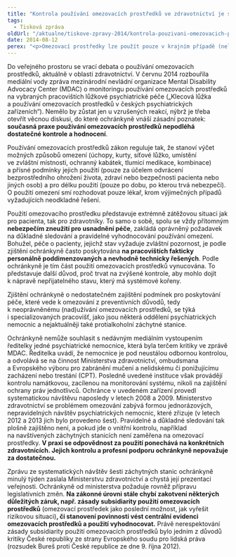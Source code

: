 ```yaml
---
title: "Kontrola používání omezovacích prostředků ve zdravotnictví je stále prioritou ochrany práv pacientů v České republice"
tags:
  - Tisková zpráva
oldUrl: "/aktualne/tiskove-zpravy-2014/kontrola-pouzivani-omezovacich-prostredku-ve-zdravotnictvi-je-stale-prioritou-ochrany-prav"
date: 2014-08-12
perex: "<p>Omezovací prostředky lze použít pouze v krajním případě (nelze-li situaci řešit jinak &ndash; lépe). Zjištění ochránkyně svědčí o „preventivním“ nadužívání omezovacích prostředků mimo jiné z důvodu nedostatku personálu jednotlivých zařízení. Ochránkyně upozorňuje také na nedostatečnou kontrolu používání omezovacích prostředků a na neexistenci následného hodnocení, které by umožnilo nalézt systémové řešení aktuálního nepřijatelného stavu.</p>"
---
```


<!-- imported from the old website -->

<div><p>Do veřejného prostoru se vrací debata o používání omezovacích prostředků, aktuálně v oblasti zdravotnictví. V červnu 2014 rozbouřila mediální vody zpráva mezinárodní nevládní organizace Mental Disability Advocacy Center (MDAC) o monitoringu používání omezovacích prostředků na vybraných pracovištích lůžkové psychiatrické péče („Klecová lůžka a používání omezovacích prostředků v českých psychiatrických zařízeních“). Nemělo by zůstat jen u vzrušených reakcí, nýbrž je třeba otevřít věcnou diskusi, do které ochránkyně vnáší zásadní poznatek: <b>současná praxe používání omezovacích prostředků nepodléhá dostatečné kontrole a hodnocení</b>.</p><p>Používání omezovacích prostředků zákon reguluje tak, že stanoví výčet možných způsobů omezení (úchopy, kurty, síťové lůžko, umístění ve zvláštní místnosti, ochranný kabátek, tlumicí medikace, kombinace) a přísné podmínky jejich použití (pouze za účelem odvrácení bezprostředního ohrožení života, zdraví nebo bezpečnosti pacienta nebo jiných osob) a pro délku použití (pouze po dobu, po kterou trvá nebezpečí). O použití omezení smí rozhodovat pouze lékař, krom výjimečných případů vyžadujících neodkladné řešení.</p></div><div><p>Použití omezovacího prostředku představuje extrémně zátěžovou situaci jak pro pacienta, tak pro zdravotníky. To samo o sobě, spolu se vždy přítomným <b>nebezpečím zneužití pro usnadnění péče</b>, zakládá oprávněný požadavek na důkladné sledování a pravidelné vyhodnocování používání omezení. Bohužel, péče o pacienty, jejichž stav vyžaduje zvláštní pozornost, je podle zjištění ochránkyně často poskytována <b>na pracovištích fakticky personálně poddimenzovaných a nevhodně technicky řešených</b>. Podle ochránkyně je tím část použití omezovacích prostředků vynucována. To představuje další důvod, proč trvat na zvýšené kontrole, aby mohlo dojít k nápravě nepřijatelného stavu, který má systémové kořeny.</p><p>Zjištění ochránkyně o nedostatečném zajištění podmínek pro poskytování péče, které vede k omezování z preventivních důvodů, tedy k neoprávněnému (nad)užívání omezovacích prostředků, se týká i specializovaných pracovišť, jako jsou některá oddělení psychiatrických nemocnic a nejaktuálněji také protialkoholní záchytné stanice.</p></div><div><p>Ochránkyně nemůže souhlasit s nedávným mediálním vystoupením ředitelky jedné psychiatrické nemocnice, která byla terčem kritiky ve zprávě MDAC. Ředitelka uvádí, že nemocnice je pod neustálou odbornou kontrolou, a odvolává se na činnost Ministerstva zdravotnictví, ombudsmana a Evropského výboru pro zabránění mučení a nelidskému či ponižujícímu zacházení nebo trestání (CPT). Posledně uvedené instituce však provádějí kontrolu namátkovou, zacílenou na monitorování systému, nikoli na zajištění ochrany práv jednotlivců. Ochránce v uvedeném zařízení provedl systematickou návštěvu naposledy v letech 2008 a 2009. Ministerstvo zdravotnictví se problémem omezování zabývá formou jednorázových, nepravidelných návštěv psychiatrických nemocnic, které zřizuje (v letech 2012 a 2013 jich bylo provedeno šest). Pravidelné a důkladné sledování tak plošně zajištěno není, a pokud jde o vnitřní kontrolu, například na navštívených záchytných stanicích není zaměřena na omezovací prostředky. <b>V praxi se odpovědnost za použití ponechává na konkrétních zdravotnících. Jejich kontrolu a profesní podporu ochránkyně nepovažuje za dostatečnou.</b></p><p>Zprávu ze systematických návštěv šesti záchytných stanic ochránkyně minulý týden zaslala Ministerstvu zdravotnictví a chystá její prezentaci veřejnosti. Ochránkyně od ministerstva požaduje rovněž přípravu legislativních změn. <b>Na zákonné úrovni stále chybí zakotvení některých důležitých záruk, např. zásady subsidiarity použití omezovacích prostředků</b> (omezovací prostředek jako poslední možnost, jak vyřešit rizikovou situaci)<b>, či stanovení povinnosti vést centrální evidenci omezovacích prostředků a použití vyhodnocovat.</b> Právě nerespektování zásady subsidiarity použití omezovacích prostředků bylo jedním z důvodů kritiky České republiky ze strany Evropského soudu pro lidská práva (rozsudek Bureš proti České republice ze dne 9. října 2012).</p></div>
